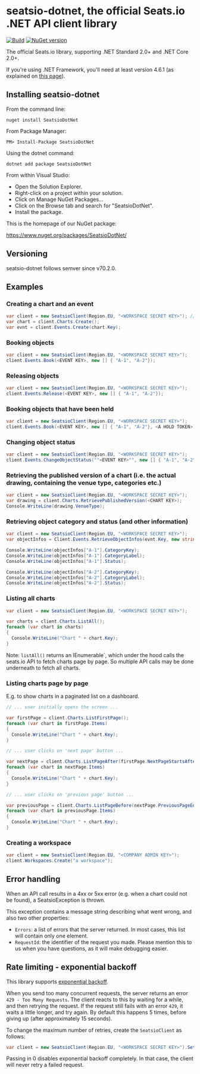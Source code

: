 # seatsio-dotnet, the official Seats.io .NET API client library

[![Build](https://github.com/seatsio/seatsio-dotnet/workflows/Build/badge.svg)](https://github.com/seatsio/seatsio-dotnet/actions/workflows/build.yml)
[![NuGet version](https://badge.fury.io/nu/seatsiodotnet.svg)](https://badge.fury.io/nu/seatsiodotnet)

The official Seats.io library, supporting .NET Standard 2.0+ and .NET Core 2.0+.

If you're using .NET Framework, you'll need at least version 4.6.1 (as explained on [this page](https://docs.microsoft.com/en-us/dotnet/standard/net-standard)). 

## Installing seatsio-dotnet

From the command line:

	nuget install SeatsioDotNet

From Package Manager:

	PM> Install-Package SeatsioDotNet
	
Using the dotnet command:

    dotnet add package SeatsioDotNet

From within Visual Studio:

- Open the Solution Explorer.
- Right-click on a project within your solution.
- Click on Manage NuGet Packages...
- Click on the Browse tab and search for "SeatsioDotNet". 
- Install the package.

This is the homepage of our NuGet package:

https://www.nuget.org/packages/SeatsioDotNet/
    
## Versioning

seatsio-dotnet follows semver since v70.2.0.
	
## Examples

### Creating a chart and an event

```csharp
var client = new SeatsioClient(Region.EU, "<WORKSPACE SECRET KEY>"); // workspace secret key can be found on https://app.seats.io/workspace-settings
var chart = client.Charts.Create();
var evnt = client.Events.Create(chart.Key);
```

### Booking objects

```csharp
var client = new SeatsioClient(Region.EU, "<WORKSPACE SECRET KEY>");
client.Events.Book(<EVENT KEY>, new [] { "A-1", "A-2"});
```

### Releasing objects

```csharp
var client = new SeatsioClient(Region.EU, "<WORKSPACE SECRET KEY>");
client.Events.Release(<EVENT KEY>, new [] { "A-1", "A-2"});
```

### Booking objects that have been held

```csharp
var client = new SeatsioClient(Region.EU, "<WORKSPACE SECRET KEY>");
client.Events.Book(<EVENT KEY>, new [] { "A-1", "A-2"}, <A HOLD TOKEN>);
```

### Changing object status

```csharp
var client = new SeatsioClient(Region.EU, "<WORKSPACE SECRET KEY>");
client.Events.ChangeObjectStatus(""<EVENT KEY>"", new [] { "A-1", "A-2"}, "unavailable");
```

### Retrieving the published version of a chart (i.e. the actual drawing, containing the venue type, categories etc.)

```csharp
var client = new SeatsioClient(Region.EU, "<WORKSPACE SECRET KEY>");
var drawing = client.Charts.RetrievePublishedVersion(<CHART KEY>);
Console.WriteLine(drawing.VenueType);
```

### Retrieving object category and status (and other information)

```csharp
var client = new SeatsioClient(Region.EU, "<WORKSPACE SECRET KEY>");
var objectInfos = Client.Events.RetrieveObjectInfos(evnt.Key, new string[] {"A-1", "A-2"});

Console.WriteLine(objectInfos["A-1"].CategoryKey);
Console.WriteLine(objectInfos["A-1"].CategoryLabel);
Console.WriteLine(objectInfos["A-1"].Status);

Console.WriteLine(objectInfos["A-2"].CategoryKey);
Console.WriteLine(objectInfos["A-2"].CategoryLabel);
Console.WriteLine(objectInfos["A-2"].Status);
```

### Listing all charts

```csharp
var client = new SeatsioClient(Region.EU, "<WORKSPACE SECRET KEY>");

var charts = client.Charts.ListAll();
foreach (var chart in charts)
{
  Console.WriteLine("Chart " + chart.Key);
}
```

Note: `listAll()` returns an IEnumerable`, which under the hood calls the seats.io API to fetch charts page by page. So multiple API calls may be done underneath to fetch all charts.

### Listing charts page by page

E.g. to show charts in a paginated list on a dashboard.

```csharp
// ... user initially opens the screen ...

var firstPage = client.Charts.ListFirstPage();
foreach (var chart in firstPage.Items)
{
  Console.WriteLine("Chart " + chart.Key);
}
```

```csharp
// ... user clicks on 'next page' button ...

var nextPage = client.Charts.ListPageAfter(firstPage.NextPageStartsAfter);
foreach (var chart in nextPage.Items)
{
  Console.WriteLine("Chart " + chart.Key);
}
```

```csharp
// ... user clicks on 'previous page' button ...

var previousPage = client.Charts.ListPageBefore(nextPage.PreviousPageEndsBefore);
foreach (var chart in previousPage.Items)
{
  Console.WriteLine("Chart " + chart.Key);
}
```

### Creating a workspace

```csharp
var client = new SeatsioClient(Region.EU, "<COMPANY ADMIN KEY>");
client.Workspaces.Create("a workspace");
```

## Error handling

When an API call results in a 4xx or 5xx error (e.g. when a chart could not be found), a SeatsioException is thrown.

This exception contains a message string describing what went wrong, and also two other properties:

- `Errors`: a list of errors that the server returned. In most cases, this list will contain only one element.
- `RequestId`: the identifier of the request you made. Please mention this to us when you have questions, as it will make debugging easier.


## Rate limiting - exponential backoff

This library supports [exponential backoff](https://en.wikipedia.org/wiki/Exponential_backoff).

When you send too many concurrent requests, the server returns an error `429 - Too Many Requests`. The client reacts to this by waiting for a while, and then retrying the request.
If the request still fails with an error `429`, it waits a little longer, and try again. By default this happens 5 times, before giving up (after approximately 15 seconds).

To change the maximum number of retries, create the `SeatsioClient` as follows:

```csharp
var client = new SeatsioClient(Region.EU, "<WORKSPACE SECRET KEY>").SetMaxRetries(3);
```

Passing in 0 disables exponential backoff completely. In that case, the client will never retry a failed request.